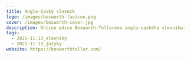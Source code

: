 ```yaml
---
title: Anglo-Saský slovník
logo: /images/bosworth-favicon.png
cover: /images/bosworth-cover.jpg
description: Online edice Bosworth-Tollerova anglo-saského slovníku.
tags:
  - 2021-11-13_slovniky
  - 2021-11-13_jazyky
website: https://bosworthtoller.com/
---
```

